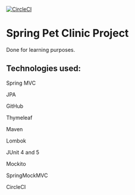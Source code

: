 [![CircleCI](https://circleci.com/gh/JoaquimAlfredoRibeiro/sfg-pet-clinic/tree/master.svg?style=svg)](https://circleci.com/gh/JoaquimAlfredoRibeiro/sfg-pet-clinic/tree/master)

# Spring Pet Clinic Project
Done for learning purposes. 

Technologies used:
----------------------------

Spring MVC

JPA

GitHub

Thymeleaf

Maven

Lombok

JUnit 4 and 5

Mockito

SpringMockMVC

CircleCI
